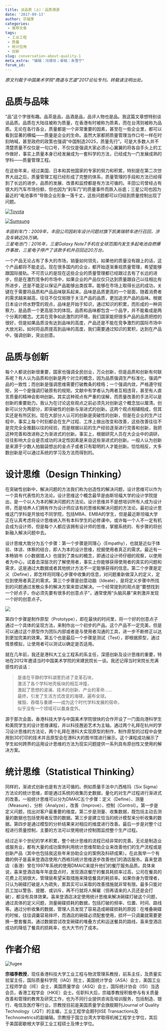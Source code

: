 ```yaml
---
title: 谈品质（上）：品质溯源
date: '2017-09-13'
author: 宗福季
categories:
 - 推荐文章
tags: 
 - 工业工程
 - 质量
 - 统计应用
 - 创新
slug: conversation-about-quality-1
meta_extra: "编辑：冯璟烁；审稿：朱雪宁"
forum_id: 
---
```


*原文刊载于中国美术学院“商道与艺道”2017论坛专刊。转载请注明出处。*  


# 品质与品味  

“品”这个字很有趣。品茶是品，品酒是品，品评人物也是品。我这篇文章想特别谈谈品质。品质在大陆往被称为质量，在香港有时被称为质素，而在台湾则被称为品质。无论在各行各业，质量都是一个非常重要的因素，甚至在一些企业里，都可以看到显著的横幅——质量是企业的生命。虽然大家都把质量管理当作口号一样在时刻呐喊，甚至政府的政策也强调“中国制造2025，质量先行”。可是大多数人并不清楚质量不仅仅是一句口号，不仅仅是强调大家必须小心翼翼的将各自手头上的工作做好，事实上质量本身已经发展成为一套科学的方法，已经成为一门发展成熟的学科——质量管理工程。  

在这些年来，经过美国、日本和其他国家的专家的努力和积累，特别是在第二次世界大战之后，质量管理工程已经形成了完整的体系，质量管理的手段和方法已经得到了长远的进步。品质的发展、改善和监控都是有方法可循的。丰田公司曾经占有很大的汽车市场份额，但也因为“刹车门”的质量事件而跌入谷底；三星公司也因为最近的“电池事件”导致企业形象一落千丈，这些问题都可以归结到质量控制出现了问题。  

[![Toyota](https://user-images.githubusercontent.com/16065479/30312360-065b0cb4-974e-11e7-86be-7fad78611346.jpg)](http://jjx/images/xxx.jpg)

[![Sumsung](https://user-images.githubusercontent.com/16065479/30312371-13944896-974e-11e7-8f0b-5ec83ed75ca2.jpg)](http://jjx/images/yyy.jpg)

*丰田刹车门：2009年，丰田公司因刹车设计问题对旗下凯美瑞轿车进行召回，涉及车辆近26万辆。*  
*三星电池门：2016年，三星Galaxy Note7手机在全球范围内发生多起电池自燃爆炸事故，三星电子停产了该款手机并召回近20万台。*

一个产品无论占有了多大的市场，销量如何领先，如果他的质量没有跟上的话，这个产品都将不能走远。现在很多国内的企业，都开始逐渐重视质量管理，希望能够跟国际接轨。不可否认的是现在这些企业的质量管理都已经跟过去有了长远的进步，但是在激烈竞争的市场中，如果企业的产品仅仅只达到质量跟自己以往相比有所进步，还是不能足以保证产品能够出类拔萃。能够在市场上取得长远的成功，关键在于需要将品质和产品品味联系起来。品味是品质更高的一个层面，随着消费者的需求越来越高，往往不仅仅局限于关注产品的品质，更加追求产品的品味。根据日本设计师水野雪的观点，品味是开始于知识，通过知识的积累，而形成的一种洞察力，是品质一个更高层次的体现。品质和品味都包含一个品字，并不能看成是两个分离的概念。尤其在竞争如此激烈的环境，我们国家能把很多产品的品质把控的很好，但是如果品质没有达到品味的高度，产品还是不能在竞争激烈的国际市场中大放光彩。如何将品质提高到品味的高度，我们需要通过知识的累积，达到在产品中，强调创新，突出创意。  


# 品质与创新  

每个人都说创新很重要，国家也强调全民创业，万众创新，但是品质和创新有何联系呢？有人认为品质和创新是两个对立的概念，因为品质强调生产标准化，强调产品的一致性；而创新是强调思维需要打破教条的桎梏；一个强调内敛，严格遵守规矩，另一个是强调打破原有的规矩。文献中有学者认为两者互相违背，甚至有人直言质量的精神会影响创新。其实这种观点有严重的误解，而质量改善的手法可以是创新的重要助力。我认为在讨论这些观点之前必须先对创新这个概念加以厘清。创新可以分为两部分，即突破性的创新与渐进式的创新。这两个观点相辅相成，但其实还是有所区别。现在大部分人认可的创新是突破性的创新，但是在企业的生产过程中，事实上每个时刻都会在生产过程、工序上做出改变和改善，这些改善往往不是完完全全推翻以往的经验，而是根据以前的生产经验逐渐进行完善和创新，我把这种完善和改进称之为渐进式的创新。事实上，根据研究人员在大企业中的调研，往往影响大企业是否成功的决定性因素是来自这些渐进式的创新。一般人认为创新是来源于少数人拍脑袋想出的金点子或者只有聪明的人才能创新。恰恰相反，大多数创新是可以通过系统的学习及方法而得到的。  


# 设计思维（Design Thinking）  

在突破性创新中，解决问题的方法我们称为创造性的解决问题，设计思维可以作为一个具有代表性的方法论。设计思维这个概念最早是由斯坦福大学的设计学院提出，是一个以人为本的解决问题的方法论。设计思维并不是想培训所有人成为设计师，而是培养人们拥有作为设计师应该有的思维和解决问题的方法论。最初设计思维这门学科是开放给不同学院，包括MBA、EMBA的学生，但是最近斯坦福大学正在认真考虑将设计思维纳入所有本科学生的必修课中。或许每一个人不一定有机会成为设计师，但是每个人都应该拥有设计师的思维，掌握系统的、有步骤的将创新融入解决问题中去。  

设计思维大致分为五个步骤：第一个步骤是同理心（Empathy），也就是近似于体验、体谅、体察的结合，即人为本的设计思维，挖掘使用者真正的需求。最近有一本畅销书《小数据猎人》也提到了类似的概念，即通过设计师仔细的观察，以使用者为中心，试着去深层次的了解使用者，事实上你能够获得使用者的真实的问题和需求，这是通过大数据或者其他统计方法不一定能够获得的信息。第二个步骤是定义（Define），即怎样将同理心步骤中收集的信息，对问题重新做深入的定义，定位到使用者真正的需求。第三个步骤是创意动脑（Ideate），是将定义步骤中所找到的问题通过发散众多的解决方案来尝试解决。一个经常提到的观点是“要想找到一个好点子，你必须先要有很多的创意点子”，通常使用“头脑风暴”来刺激并发现一个好的创意点子。  

![](https://user-images.githubusercontent.com/16065479/30312938-6eea2f60-9750-11e7-899f-b1c76ba0615b.jpg)

第四个步骤是制作原型（Prototype），即在最快的时间里，将一个好的创意点子通过一个具体的呈现方法，来制作出一个初步的产品。这个产品不一定完美，但是可以通过这个原型作为团队内部或者是与使用者沟通的工具，进一步不断修正以达到更加完美的效果。第五个也是最后一个步骤是测试（Test），即根据原型，通过情景模拟，让使用者可以测试以确定是否适用。  

就在几年前，我还是港科大工业工程系的系主任，深感创新及设计思维的重要，特地在2012年邀请当时中国美术学院的宋建民院长一谈。我还记得当时宋院长充满感性的谈话：  

>是谁在平静的学科湖里扔进了变革石块，  
>激活了各个学科地壳板块的相互冲撞，  
>激起了思想的波澜、技术的创新、产业的革命……  
>最终，引发了生活方式改变的海啸，遍布全球。  
>摧毁、吞噬与重建——成为这个时代学科发展的宿命，  
>似乎没有一个领域可以置身度外。  


源于那次会面，香港科技大学与中国美术学院很快的合作开设了一门面向港科学生和美院学生的设计思维课程，并以科技邂逅艺术为主轴。通过两个礼拜在杭州的学习设计思维的方法论，两个礼拜在港科大实现原型的制作，制作原型的过程中会使用到3D打印的技术并且原型会在港科大的图书馆进行展示。这个课程成功展示了学生如何跨界的运用设计思维的方法为现实问题提供一系列具有原创性又使用的解决方案。  


# 统计思维（Statistical Thinking）  

同样的，渐进式创新也是有方法可循的。例如质量手法中六西格玛（Six Sigma）方法论的统计思维，即是通过系统的收集历史数据，量化的对生产过程进行渐进式的改善。一般统计思维可以分为DMAIC五个步骤：定义（Define）、测量（Measure）、分析（Analyze），改善（Improve）、控制（Control）。第一步是定义问题，找出对客户最重要的维度。第二步是测量、收集数据，既包括主动去测量的数据也包括使用者反馈的数据。第三步是建立恰当的统计模型来分析收集的数据。第四步是通过模型的分析结果来对相应的维度进行改善。最后一步是对整个过程进行质量控制，主要的方法可以使用统计控制图监控整个生产过程。  

经过近半个世纪的学术积累，整个统计思维的流程已经非常的完善。无论是制造业或服务业，都有大量的成功案例利用统计思维帮助企业来改善他们的生产流程或是创新产品（其中也包括我这些年来协助企业的案例及科研成果）。在此我举一个有趣的例子是喜来登酒店使用六西格玛统计思维逐步改善他们的酒店服务。喜来登酒店（香港）曾在1997年系统的使用DMAIC来提升他们的餐厅服务品质。具体来说，喜来登酒店每年年底盘点时，发现酒店餐厅的餐具耗损率过高，公司在餐具的花费上花销很大，管理层希望采取措施来降低餐具的耗损率。如果你身为管理者，只认为碗碟打破是人为疏失，那其实可以采取的改善措施就非常有限。最多只能对员工加以警告、提醒、或训斥，再不行就将人解雇（但再请来的人员还是会打破），都没有具体效果。喜来登酒店决定使用统计思维来解决碗碟打破这个问题，通过具体的定义问题，测量碗碟损耗的数据，包括打破的频率、位置、时间、路线等。通过分析收集的数据，管理人员发现了容易造成碗碟损耗的原因：在堆叠碗碟的时候，往往调羹容易摔坏，而酒店的碗碟必须配套使用，损坏一只调羹就需要更换一整套餐具。通过数据尝试改变碗碟的堆叠方式和运送餐具的路线，喜来登酒店成功的降低了餐具的损耗率，也大大节约了成本。  


# 作者介绍

![fugee](https://user-images.githubusercontent.com/16065479/30360079-1c9a8c50-9804-11e7-9244-fbb875a3c0cd.jpg)

**宗福季教授**，现任香港科技大学工业工程与物流管理系教授，前系主任，及质量实验室主任，国际质量科学院（IAQ）院士，美国统计学会（ASA）会士，美国工业工程师学会（IIE）会士，美国质量学会（ASQ）会士，国际统计协会（ISI）当选会员，香港工程学会（HKIE）会士。任职科大后，宗福季教授积极参与有关质量改善和管理的教育及研究工作，也为不同行业提供咨询及培训服务，包括制造、银行、电信及医疗等行业。宗教授目前是美国质量学会旗舰期刊Journal of Quality Technology（JQT）的主编，工业工程学会期刊IISE Transactions及Technometrics的副编辑。宗教授于国立台湾大学取得机械工程学士学位，其后于美国密歇根大学获工业工程硕士及博士学位。

